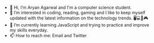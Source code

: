 - 👋 Hi, I’m Aryan Agarwal and I'm a computer science student.
- 👀 I’m interested in coding, reading, gaming and I like to keep myself updated with the latest information on the technology trends. 🖥💻📱🎮
- 🌱 I’m currently learning JavaScript and trying to practice and improve my skills everyday.
- 📫 How to reach me: Email and Twitter

<!---
Aryan2610/Aryan2610 is a ✨ special ✨ repository because its `README.md` (this file) appears on your GitHub profile.
You can click the Preview link to take a look at your changes.
--->
